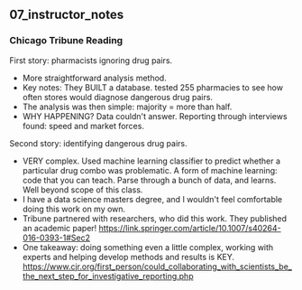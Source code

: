 ## 07_instructor_notes

### Chicago Tribune Reading

First story: pharmacists ignoring drug pairs.
* More straightforward analysis method.
* Key notes: They BUILT a database. tested 255 pharmacies to see how often stores would diagnose dangerous drug pairs.  
* The analysis was then simple: majority = more than half.
* WHY HAPPENING? Data couldn't answer.  Reporting through interviews found: speed and market forces.

Second story: identifying dangerous drug pairs.  
* VERY complex. Used machine learning classifier to predict whether a particular drug combo was problematic.  A form of machine learning: code that you can teach.  Parse through a bunch of data, and learns. Well beyond scope of this class.   
* I have a data science masters degree, and I wouldn't feel comfortable doing this work on my own.
* Tribune partnered with researchers, who did this work.  They published an academic paper! https://link.springer.com/article/10.1007/s40264-016-0393-1#Sec2
* One takeaway: doing something even a little complex, working with experts and helping develop methods and results is KEY.   https://www.cjr.org/first_person/could_collaborating_with_scientists_be_the_next_step_for_investigative_reporting.php
